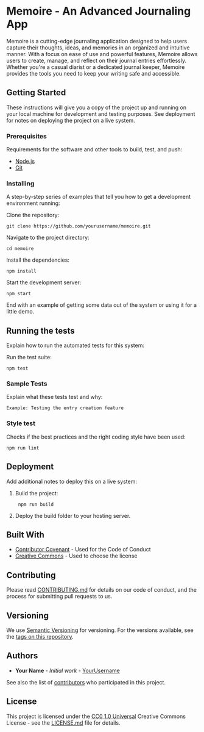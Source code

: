 # Memoire - An Advanced Journaling App

Memoire is a cutting-edge journaling application designed to help users capture their thoughts, ideas, and memories in an organized and intuitive manner. With a focus on ease of use and powerful features, Memoire allows users to create, manage, and reflect on their journal entries effortlessly. Whether you're a casual diarist or a dedicated journal keeper, Memoire provides the tools you need to keep your writing safe and accessible.

## Getting Started

These instructions will give you a copy of the project up and running on your local machine for development and testing purposes. See deployment for notes on deploying the project on a live system.

### Prerequisites

Requirements for the software and other tools to build, test, and push:
- [Node.js](https://nodejs.org/)
- [Git](https://git-scm.com/)

### Installing

A step-by-step series of examples that tell you how to get a development environment running:

Clone the repository:

    git clone https://github.com/yourusername/memoire.git

Navigate to the project directory:

    cd memoire

Install the dependencies:

    npm install

Start the development server:

    npm start

End with an example of getting some data out of the system or using it for a little demo.

## Running the tests

Explain how to run the automated tests for this system:

Run the test suite:

    npm test

### Sample Tests

Explain what these tests test and why:

    Example: Testing the entry creation feature

### Style test

Checks if the best practices and the right coding style have been used:

    npm run lint

## Deployment

Add additional notes to deploy this on a live system:

1. Build the project:

        npm run build

2. Deploy the build folder to your hosting server.

## Built With

- [Contributor Covenant](https://www.contributor-covenant.org/) - Used for the Code of Conduct
- [Creative Commons](https://creativecommons.org/) - Used to choose the license

## Contributing

Please read [CONTRIBUTING.md](CONTRIBUTING.md) for details on our code of conduct, and the process for submitting pull requests to us.

## Versioning

We use [Semantic Versioning](http://semver.org/) for versioning. For the versions available, see the [tags on this repository](https://github.com/yourusername/memoire/tags).

## Authors

- **Your Name** - *Initial work* - [YourUsername](https://github.com/yourusername)

See also the list of [contributors](https://github.com/yourusername/memoire/contributors) who participated in this project.

## License

This project is licensed under the [CC0 1.0 Universal](LICENSE.md) Creative Commons License - see the [LICENSE.md](LICENSE.md) file for details.
